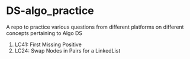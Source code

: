 # DS-algo_practice
A repo to practice various questions from different platforms on different concepts pertaining to Algo DS


1. LC41: First Missing Positive
2. LC24: Swap Nodes in Pairs for a LinkedList
